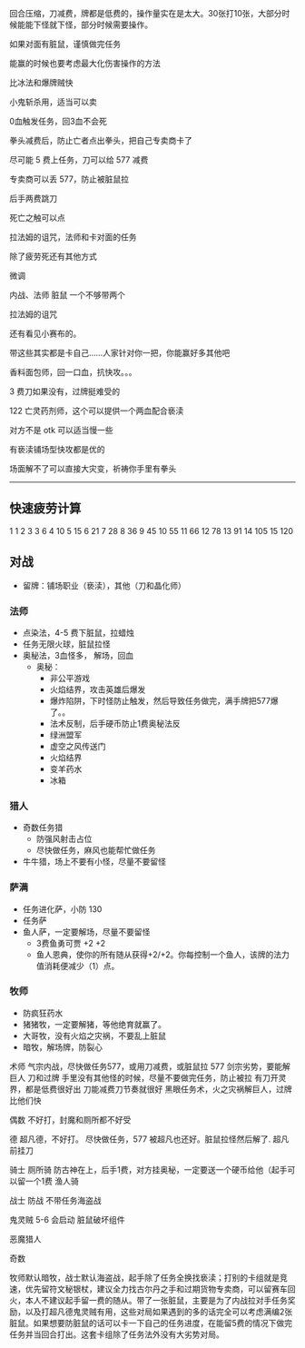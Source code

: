       

回合压缩，刀减费，牌都是低费的，操作量实在是太大。30张打10张，大部分时候能能下怪就下怪，部分时候需要操作。

  

如果对面有脏鼠，谨慎做完任务

能赢的时候也要考虑最大化伤害操作的方法

比冰法和爆牌贼快

  

小鬼斩杀用，适当可以卖

0血触发任务，回3血不会死

拳头减费后，防止亡者点出拳头，把自己专卖商卡了

尽可能 5 费上任务，刀可以给 577 减费

专卖商可以丢 577，防止被脏鼠拉

后手两费跳刀

死亡之触可以点

拉法姆的诅咒，法师和卡对面的任务

除了疲劳死还有其他方式

  

微调

内战、法师 脏鼠 一个不够带两个

拉法姆的诅咒

还有看见小赛布的。

带这些其实都是卡自己……人家针对你一把，你能赢好多其他吧

香料面包师，回一口血，抗快攻。。。

  

3 费刀如果没有，过牌挺难受的

  

122 亡灵药剂师，这个可以提供一个两血配合亵渎

  

对方不是 otk 可以适当慢一些

  

有亵渎铺场型快攻都是优的

场面解不了可以直接大灾变，祈祷你手里有拳头

---

## 快速疲劳计算

1 1
2 3
3 6
4 10
5 15
6 21
7 28
8 36
9 45
10 55
11 66
12 78
13 91
14 105
15 120

## 对战

- 留牌：铺场职业（亵渎），其他（刀和晶化师）


### 法师

- 点染法，4-5 费下脏鼠，拉蜡烛
- 任务无限火球，脏鼠拉怪
- 奥秘法，3血怪多， 解场，回血
	- 奥秘：
		- 非公平游戏
		- 火焰结界，攻击英雄后爆发
		- 爆炸陷阱，下时怪防止触发，然后导致任务做完，满手牌把577爆了。。
		- 法术反制，后手硬币防止1费奥秘法反
		- 绿洲盟军
		- 虚空之风传送门
		- 火焰结界
		- 变羊药水
		- 冰箱

### 猎人

- 奇数任务猎
	- 防强风射击占位
	- 尽快做任务，麻风也能帮忙做任务
- 牛牛猎，场上不要有小怪，尽量不要留怪


### 萨满

- 任务进化萨，小防 130
- 任务萨
- 鱼人萨，一定要解场，尽量不要留怪
	- 3费鱼勇可贾 +2 +2 
	- 鱼人恩典，使你的所有随从获得+2/+2。你每控制一个鱼人，该牌的法力值消耗便减少（1）点。



### 牧师

- 防疯狂药水
- 猪猪牧，一定要解猪，等他绝育就赢了。
- 大哥牧，没有火焰之灾祸，不要乱上脏鼠
- 暗牧，解场牌，防裂心

术师
气宗内战，尽快做任务577，或用刀减费，或脏鼠拉 577
剑宗劣势，要能解巨人
刀和过牌
手里没有其他怪的时候，尽量不要做完任务，防止被拉
有刀开灵界，都是低费很好出
刀能减费刀节奏就很好
黑眼任务术，火之灾祸解巨人，过牌比他们快

偶数
不好打，封魔和厕所都不好受

德
超凡德，不好打。
尽快做任务，577 被超凡也还好。脏鼠拉怪然后解了.
超凡前挂刀

骑士
厕所骑
防古神在上，后手1费，对方挂奥秘，一定要送一个硬币给他（起手可以留一个1费
渔人骑

战士
防战
不带任务海盗战

鬼灵贼
5-6 会启动
脏鼠破坏组件

恶魔猎人

奇数

牧师默认暗牧，战士默认海盗战，起手除了任务全换找亵渎；打别的卡组就是竞速，优先留符文秘银杖，建议全力找古尔丹之手和过期货物专卖商，可以留赛车回火，本人不建议起手留一费的随从。带了一张脏鼠，主要是为了内战拉对手任务奖励，以及打超凡德鬼灵贼有用，这些对局如果遇到的多的话完全可以考虑满编2张脏鼠。如果想要防脏鼠的话可以卡一下自己的任务进度，在能留5费的情况下做完任务并当回合打出。这套卡组除了任务法外没有大劣势对局。
